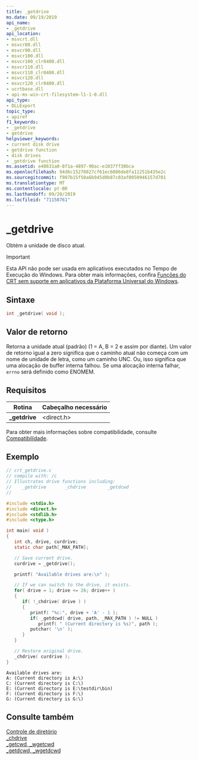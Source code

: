 ```yaml
---
title: _getdrive
ms.date: 09/19/2019
api_name:
- _getdrive
api_location:
- msvcrt.dll
- msvcr80.dll
- msvcr90.dll
- msvcr100.dll
- msvcr100_clr0400.dll
- msvcr110.dll
- msvcr110_clr0400.dll
- msvcr120.dll
- msvcr120_clr0400.dll
- ucrtbase.dll
- api-ms-win-crt-filesystem-l1-1-0.dll
api_type:
- DLLExport
topic_type:
- apiref
f1_keywords:
- _getdrive
- getdrive
helpviewer_keywords:
- current disk drive
- getdrive function
- disk drives
- _getdrive function
ms.assetid: e40631a0-8f1a-4897-90ac-e1037ff30bca
ms.openlocfilehash: 94d6c15270827cf61ec6086de8fa11251b435e2c
ms.sourcegitcommit: f907b15f50a6b945d0b87c03af0050946157d701
ms.translationtype: MT
ms.contentlocale: pt-BR
ms.lasthandoff: 09/20/2019
ms.locfileid: "71158761"
---
```

# <a name="_getdrive"></a>_getdrive

Obtém a unidade de disco atual.

> [!IMPORTANT]
> Esta API não pode ser usada em aplicativos executados no Tempo de Execução do Windows. Para obter mais informações, confira [Funções do CRT sem suporte em aplicativos da Plataforma Universal do Windows](../../cppcx/crt-functions-not-supported-in-universal-windows-platform-apps.md).

## <a name="syntax"></a>Sintaxe

```C
int _getdrive( void );
```

## <a name="return-value"></a>Valor de retorno

Retorna a unidade atual (padrão) (1 = A, B = 2 e assim por diante). Um valor de retorno igual a zero significa que o caminho atual não começa com um nome de unidade de letra, como um caminho UNC. Ou, isso significa que uma alocação de buffer interna falhou. Se uma alocação interna falhar, `errno` será definido como ENOMEM.

## <a name="requirements"></a>Requisitos

|Rotina|Cabeçalho necessário|
|-------------|---------------------|
|**_getdrive**|\<direct.h>|

Para obter mais informações sobre compatibilidade, consulte [Compatibilidade](../../c-runtime-library/compatibility.md).

## <a name="example"></a>Exemplo

```C
// crt_getdrive.c
// compile with: /c
// Illustrates drive functions including:
//    _getdrive       _chdrive        _getdcwd
//

#include <stdio.h>
#include <direct.h>
#include <stdlib.h>
#include <ctype.h>

int main( void )
{
   int ch, drive, curdrive;
   static char path[_MAX_PATH];

   // Save current drive.
   curdrive = _getdrive();

   printf( "Available drives are:\n" );

   // If we can switch to the drive, it exists.
   for( drive = 1; drive <= 26; drive++ )
   {
      if( !_chdrive( drive ) )
      {
         printf( "%c:", drive + 'A' - 1 );
         if( _getdcwd( drive, path, _MAX_PATH ) != NULL )
            printf( " (Current directory is %s)", path );
         putchar( '\n' );
      }
   }

   // Restore original drive.
   _chdrive( curdrive );
}
```

```Output
Available drives are:
A: (Current directory is A:\)
C: (Current directory is C:\)
E: (Current directory is E:\testdir\bin)
F: (Current directory is F:\)
G: (Current directory is G:\)
```

## <a name="see-also"></a>Consulte também

[Controle de diretório](../../c-runtime-library/directory-control.md)<br/>
[_chdrive](chdrive.md)<br/>
[_getcwd, _wgetcwd](getcwd-wgetcwd.md)<br/>
[_getdcwd, _wgetdcwd](getdcwd-wgetdcwd.md)<br/>
